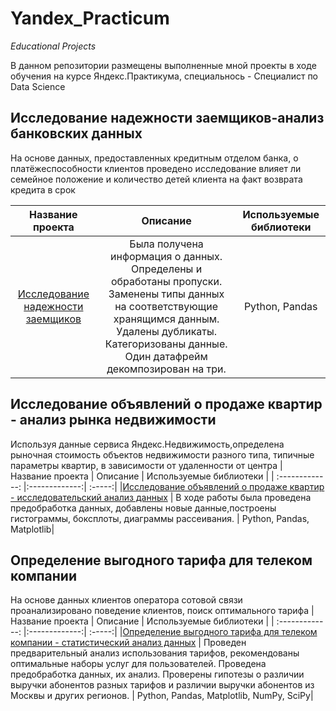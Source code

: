 # Yandex_Practicum
_Educational Projects_

В данном репозитории размещены выполненные мной проекты в ходе обучения на курсе Яндекс.Практикума, специальнось - Специалист по Data Science

## Исследование надежности заемщиков-анализ банковских данных
На основе данных, предоставленных кредитным отделом банка,  о платёжеспособности клиентов проведено исследование влияет ли семейное положение и количество детей клиента на факт возврата кредита в срок

| Название проекта       | Описание         | Используемые библиотеки |
| :-------------: |:-------------:| :-----:|
|[Исследование надежности заемщиков](https://github.com/tatyana1012/Yandex_Practicum/blob/main/Analysis%20of%20bank%20data/Analysis%20of%20bank%20data.ipynb)   | Была получена информация о данных. Определены и обработаны пропуски. Заменены типы данных на соответствующие хранящимся данным. Удалены дубликаты. Категоризованы данные. Один датафрейм декомпозирован на три. | Python, Pandas|

## Исследование объявлений о продаже квартир - анализ рынка недвижимости
Используя данные сервиса Яндекс.Недвижимость,определена рыночная стоимость объектов недвижимости разного типа, типичные параметры квартир, в зависимости от удаленности от центра
| Название проекта       | Описание         | Используемые библиотеки |
| :-------------: |:-------------:| :-----:|
|[Исследование объявлений о продаже квартир - исследовательский анализ данных](https://github.com/tatyana1012/Yandex_Practicum/blob/main/Apartments%20for%20sale%20in%20Saint%20Petersburg/Apartments%20for%20sale%20in%20Saint%20Petersburg.ipynb)   | В ходе работы была проведена предобработка данных, добавлены новые данные,построены гистограммы, боксплоты, диаграммы рассеивания. | Python, Pandas, Matplotlib|

## Определение выгодного тарифа для телеком компании
На основе данных клиентов оператора сотовой связи проанализировано поведение клиентов, поиск оптимального тарифа
| Название проекта       | Описание         | Используемые библиотеки |
| :-------------: |:-------------:| :-----:|
|[Определение выгодного тарифа для телеком компании - статистический анализ данных](https://github.com/tatyana1012/Yandex_Practicum/blob/main/Determining%20a%20favorable%20tariff%20for%20a%20telecom%20company/Determining%20a%20favorable%20tariff%20for%20a%20telecom%20company.ipynb)   | Проведен предварительный анализ использования тарифов, рекомендованы оптимальные наборы услуг для пользователей. Проведена предобработка данных, их анализ. Проверены гипотезы о различии выручки абонентов разных тарифов и различии выручки абонентов из Москвы и других регионов. | Python, Pandas, Matplotlib, NumPy, SciPy|

